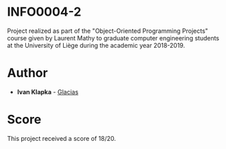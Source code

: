 # INFO0004-2
Project realized as part of the "Object-Oriented Programming Projects" course given by Laurent Mathy to graduate computer engineering students at the University of Liège during the academic year 2018-2019.

# Author
* **Ivan Klapka** - [Glacias](https://github.com/Glacias)

# Score
This project received a score of 18/20.
